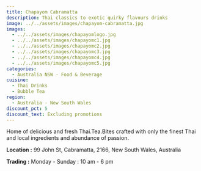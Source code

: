 ```yaml
---
title: Chapayom Cabramatta
description: Thai classics to exotic quirky flavours drinks
image: ../../assets/images/chapayom-cabramatta.jpg
images:
  - ../../assets/images/chapayomlogo.jpg
  - ../../assets/images/chapayomc1.jpg
  - ../../assets/images/chapayomc2.jpg
  - ../../assets/images/chapayomc3.jpg
  - ../../assets/images/chapayomc4.jpg
  - ../../assets/images/chapayomc5.jpg
categories:
  - Australia NSW - Food & Beverage
cuisine:
  - Thai Drinks
  - Bubble Tea
region:
  - Australia - New South Wales
discount_pct: 5
discount_text: Excluding promotions
---
```

Home of delicious and fresh Thai.Tea.Bites crafted with only the finest Thai and local ingredients and abundance of passion.

**Location :** 99 John St, Cabramatta, 2166, New South Wales, Australia

**Trading :** Monday - Sunday : 10 am - 6 pm
